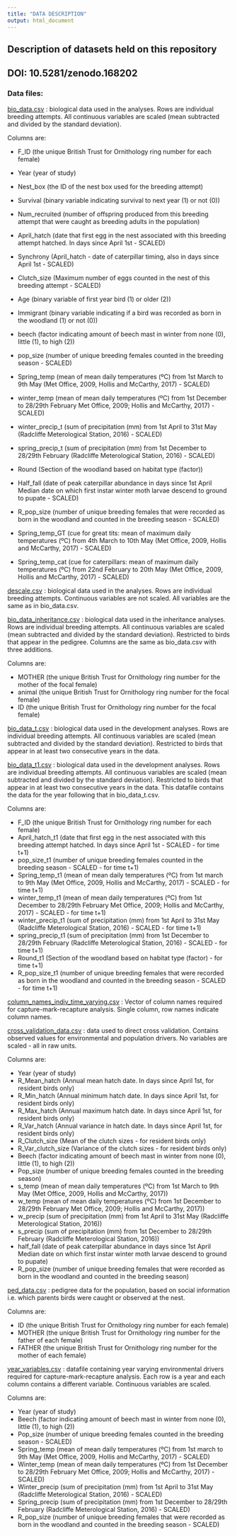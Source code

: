 ```yaml
---
title: "DATA DESCRIPTION"
output: html_document
---
```


## Description of datasets held on this repository

## DOI: 10.5281/zenodo.168202

### Data files:

[bio_data.csv](https://github.com/emilygsimmonds/Evolutionarily_Explicit_IPM/blob/master/bio_data.csv) : biological data used in the analyses. Rows are individual breeding attempts. All continuous variables are scaled (mean subtracted and divided by the standard deviation).

Columns are: 

* F_ID (the unique British Trust for Ornithology ring number for each female)
* Year (year of study)
* Nest_box (the ID of the nest box used for the breeding attempt) 
* Survival (binary variable indicating survival to next year (1) or not (0))
* Num_recruited (number of offspring produced from this breeding attempt that were caught as breeding adults in the population)
* April_hatch (date that first egg in the nest associated with this breeding attempt hatched. In days since April 1st - SCALED) 
* Synchrony (April_hatch - date of caterpillar timing, also in days since April 1st - SCALED)
* Clutch_size (Maximum number of eggs counted in the nest of this breeding attempt - SCALED)
* Age (binary variable of first year bird (1) or older (2))
* Immigrant (binary variable indicating if a bird was recorded as born in the woodland (1) or not (0))
* beech (factor indicating amount of beech mast in winter from none (0), little (1), to high (2))
* pop_size (number of unique breeding females counted in the breeding season - SCALED)
* Spring_temp (mean of mean daily temperatures (ºC) from 1st March to 9th May (Met Office, 2009, Hollis and McCarthy, 2017) - SCALED)
* winter_temp (mean of mean daily temperatures (ºC) from 1st December to 28/29th February Met Office, 2009; Hollis and McCarthy, 2017) - SCALED)
* winter_precip_t (sum of precipitation (mm) from 1st April to 31st May (Radcliffe Meterological Station, 2016) - SCALED)
* spring_precip_t (sum of precipitation (mm) from 1st December to 28/29th February (Radcliffe Meterological Station, 2016) - SCALED)
* Round (Section of the woodland based on habitat type (factor))
* Half_fall (date of peak caterpillar abundance in days since 1st April	Median date on which first instar winter moth larvae descend to ground to pupate - SCALED)
* R_pop_size (number of unique breeding females that were recorded as born in the woodland and counted in the breeding season - SCALED)

* Spring_temp_GT (cue for great tits: mean of maximum daily temperatures (ºC) from 4th March to 10th May (Met Office, 2009, Hollis and McCarthy, 2017) - SCALED)
* Spring_temp_cat (cue for caterpillars: mean of maximum daily temperatures (ºC) from 22nd February to 20th May (Met Office, 2009, Hollis and McCarthy, 2017) - SCALED)

[descale.csv](https://github.com/emilygsimmonds/Evolutionarily_Explicit_IPM/blob/master/descale.csv) : biological data used in the analyses. Rows are individual breeding attempts. Continuous variables are not scaled. All variables are the same as in bio_data.csv.

[bio_data_inheritance.csv](https://github.com/emilygsimmonds/Evolutionarily_Explicit_IPM/blob/master/bio_data_inheritance.csv) : biological data used in the inheritance analyses. Rows are individual breeding attempts. All continuous variables are scaled (mean subtracted and divided by the standard deviation). Restricted to birds that appear in the pedigree. Columns are the same as bio_data.csv with three additions.

Columns are: 

* MOTHER (the unique British Trust for Ornithology ring number for the mother of the focal female)
* animal (the unique British Trust for Ornithology ring number for the focal female)
* ID (the unique British Trust for Ornithology ring number for the focal female)

[bio_data_t.csv](https://github.com/emilygsimmonds/Evolutionarily_Explicit_IPM/blob/master/bio_data_t.csv) : biological data used in the development analyses. Rows are individual breeding attempts. All continuous variables are scaled (mean subtracted and divided by the standard deviation). Restricted to birds that appear in at least two consecutive years in the data.

[bio_data_t1.csv](https://github.com/emilygsimmonds/Evolutionarily_Explicit_IPM/blob/master/bio_data_t1.csv) : biological data used in the development analyses. Rows are individual breeding attempts. All continuous variables are scaled (mean subtracted and divided by the standard deviation). Restricted to birds that appear in at least two consecutive years in the data. This datafile contains the data for the year following that in bio_data_t.csv.

Columns are: 

* F_ID (the unique British Trust for Ornithology ring number for each female)
* April_hatch_t1 (date that first egg in the nest associated with this breeding attempt hatched. In days since April 1st - SCALED - for time t+1)
* pop_size_t1 (number of unique breeding females counted in the breeding season - SCALED - for time t+1)
* Spring_temp_t1 (mean of mean daily temperatures (ºC) from 1st march to 9th May (Met Office, 2009, Hollis and McCarthy, 2017) - SCALED - for time t+1)
* winter_temp_t1 (mean of mean daily temperatures (ºC) from 1st December to 28/29th February Met Office, 2009; Hollis and McCarthy, 2017) - SCALED - for time t+1)
* winter_precip_t1 (sum of precipitation (mm) from 1st April to 31st May (Radcliffe Meterological Station, 2016) - SCALED - for time t+1)
* spring_precip_t1 (sum of precipitation (mm) from 1st December to 28/29th February (Radcliffe Meterological Station, 2016) - SCALED - for time t+1) 
* Round_t1 (Section of the woodland based on habitat type (factor) - for time t+1)
* R_pop_size_t1 (number of unique breeding females that were recorded as born in the woodland and counted in the breeding season - SCALED - for time t+1)

[column_names_indiv_time_varying.csv](https://github.com/emilygsimmonds/Evolutionarily_Explicit_IPM/blob/master/column_names_indiv_time_varying.csv) : Vector of column names required for capture-mark-recapture analysis. Single column, row names indicate column names.

[cross_validation_data.csv](https://github.com/emilygsimmonds/Evolutionarily_Explicit_IPM/blob/master/cross_validation_data.csv) : data used to direct cross validation. Contains observed values for environmental and population drivers. No variables are scaled - all in raw units. 

Columns are: 

* Year (year of study)
* R_Mean_hatch (Annual mean hatch date. In days since April 1st, for resident birds only) 
* R_Min_hatch (Annual minimum hatch date. In days since April 1st, for resident birds only) 
* R_Max_hatch (Annual maximum hatch date. In days since April 1st, for resident birds only) 
* R_Var_hatch (Annual variance in hatch date. In days since April 1st, for resident birds only) 
* R_Clutch_size (Mean of the clutch sizes - for resident birds only)
* R_Var_clutch_size (Variance of the clutch sizes - for resident birds only)
* Beech (factor indicating amount of beech mast in winter from none (0), little (1), to high (2))
* Pop_size (number of unique breeding females counted in the breeding season)
* s_temp (mean of mean daily temperatures (ºC) from 1st March to 9th May (Met Office, 2009, Hollis and McCarthy, 2017))
* w_temp (mean of mean daily temperatures (ºC) from 1st December to 28/29th February Met Office, 2009; Hollis and McCarthy, 2017))
* w_precip (sum of precipitation (mm) from 1st April to 31st May (Radcliffe Meterological Station, 2016))
* s_precip (sum of precipitation (mm) from 1st December to 28/29th February (Radcliffe Meterological Station, 2016))
* half_fall (date of peak caterpillar abundance in days since 1st April	Median date on which first instar winter moth larvae descend to ground to pupate)
* R_pop_size (number of unique breeding females that were recorded as born in the woodland and counted in the breeding season)

[ped_data.csv](https://github.com/emilygsimmonds/Evolutionarily_Explicit_IPM/blob/master/ped_data.csv) : pedigree data for the population, based on social information i.e. which parents birds were caught or observed at the nest. 

Columns are: 

* ID (the unique British Trust for Ornithology ring number for each female)
* MOTHER (the unique British Trust for Ornithology ring number for the father of each female)
* FATHER (the unique British Trust for Ornithology ring number for the mother of each female)

[year_variables.csv](https://github.com/emilygsimmonds/Evolutionarily_Explicit_IPM/blob/master/year_variables.csv) : datafile containing year varying environmental drivers required for capture-mark-recapture analysis. Each row is a year and each column contains a different variable. Continuous variables are scaled. 

Columns are: 

* Year (year of study)
* Beech (factor indicating amount of beech mast in winter from none (0), little (1), to high (2))
* Pop_size (number of unique breeding females counted in the breeding season - SCALED)
* Spring_temp (mean of mean daily temperatures (ºC) from 1st march to 9th May (Met Office, 2009, Hollis and McCarthy, 2017) - SCALED)
* Winter_temp (mean of mean daily temperatures (ºC) from 1st December to 28/29th February Met Office, 2009; Hollis and McCarthy, 2017) - SCALED)
* Winter_precip (sum of precipitation (mm) from 1st April to 31st May (Radcliffe Meterological Station, 2016) - SCALED)
* Spring_precip (sum of precipitation (mm) from 1st December to 28/29th February (Radcliffe Meterological Station, 2016) - SCALED)
* R_pop_size (number of unique breeding females that were recorded as born in the woodland and counted in the breeding season - SCALED)


















